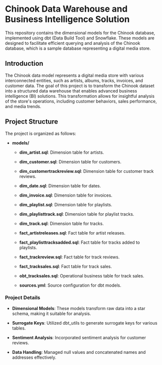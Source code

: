 **Chinook Data Warehouse and Business Intelligence Solution**
=============================================

This repository contains the dimensional models for the Chinook database, implemented using dbt (Data Build Tool) and Snowflake. These models are designed to facilitate efficient querying and analysis of the Chinook database, which is a sample database representing a digital media store.

**Introduction**
-----------------
The Chinook data model represents a digital media store with various interconnected entities, such as artists, albums, tracks, invoices, and customer data. The goal of this project is to transform the Chinook dataset into a structured data warehouse that enables advanced business intelligence (BI) solutions. This transformation allows for insightful analysis of the store's operations, including customer behaviors, sales performance, and media trends.

Project Structure
-----------------

The project is organized as follows:

*   **models/**
    
    *   **dim\_artist.sql**: Dimension table for artists.
        
    *   **dim\_customer.sql**: Dimension table for customers.
        
    *   **dim\_customertrackreview.sql**: Dimension table for customer track reviews.
        
    *   **dim\_date.sql**: Dimension table for dates.
        
    *   **dim\_invoice.sql**: Dimension table for invoices.
        
    *   **dim\_playlist.sql**: Dimension table for playlists.
        
    *   **dim\_playlisttrack.sql**: Dimension table for playlist tracks.
        
    *   **dim\_track.sql**: Dimension table for tracks.
        
    *   **fact\_artistreleases.sql**: Fact table for artist releases.
        
    *   **fact\_playlisttracksadded.sql**: Fact table for tracks added to playlists.
        
    *   **fact\_trackreview.sql**: Fact table for track reviews.
        
    *   **fact\_tracksales.sql**: Fact table for track sales.
        
    *   **obt\_tracksales.sql**: Operational business table for track sales.
        
    *   **sources.yml**: Source configuration for dbt models.
        

### Project Details

*   **Dimensional Models**: These models transform raw data into a star schema, making it suitable for analysis.
    
*   **Surrogate Keys**: Utilized dbt\_utils to generate surrogate keys for various tables.
    
*   **Sentiment Analysis**: Incorporated sentiment analysis for customer reviews.
    
*   **Data Handling**: Managed null values and concatenated names and addresses effectively.
